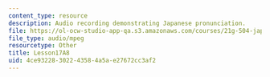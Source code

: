 ```yaml
---
content_type: resource
description: Audio recording demonstrating Japanese pronunciation.
file: https://ol-ocw-studio-app-qa.s3.amazonaws.com/courses/21g-504-japanese-iv-spring-2009/4ce93228302243584a5ae27672cc3af2_Lesson17A8.mp3
file_type: audio/mpeg
resourcetype: Other
title: Lesson17A8
uid: 4ce93228-3022-4358-4a5a-e27672cc3af2
---
```


